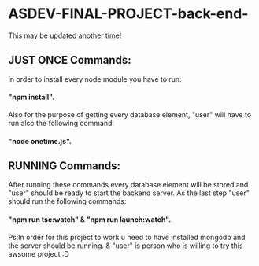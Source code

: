 # ASDEV-FINAL-PROJECT-back-end-

This may be updated another time!

## JUST ONCE Commands:

In order to install every node module you have to run:
 #### "npm install".

Also for the purpose of getting every database element, "user" will have to run also the following command:
#### "node onetime.js".


## RUNNING Commands:

After running these commands every database element will be stored and "user" should be ready to start the backend server.
As the last step "user" should run the following commands:
#### "npm run tsc:watch" & "npm run launch:watch".


Ps:In order for this project to work u need to have installed mongodb and the server should be running. & "user" is person who is willing to try this awsome project :D
